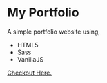 # My Portfolio

A simple portfolio website using,

- HTML5
- Sass
- VanillaJS

[Checkout Here.](https://aniumbott.github.io/My-Portfolio-v1.0/)
